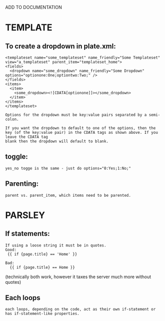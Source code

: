 ADD TO DOCUMENTATION

# TEMPLATE
## To create a dropdown in plate.xml:

    <templateset name="some_templateset" name_friendly="Some Templateset" view="a_templateset" parent_item="templateset_home">
    <fields>
      <dropdown name="some_dropdown" name_friendly="Some Dropdown" options="optionone:One;optiontwo:Two;" />
    </fields>
    <items>
      <item>
        <some_dropdown><![CDATA[optionone]]></some_dropdown>
      </item>
    </items>
    </templateset>

    Options for the dropdown must be key:value pairs separated by a semi-colon.

    If you want the dropdown to default to one of the options, then the key (of the key:value pair) in the CDATA tags as shown above. If you leave the CDATA tag
    blank then the dropdown will default to blank.

## toggle:
    yes_no togge is the same - just do options="0:Yes;1:No;"

## Parenting:
    parent vs. parent_item, which items need to be parented.

# PARSLEY

## If statements:
    If using a loose string it must be in quotes.
    Good:
     {{ if {page.title} == 'Home' }}

    Bad:
      {{ if {page.title} == Home }}  
  (technically both work, however it taxes the server much more without quotes)
  
## Each loops
    each loops, depending on the code, act as their own if-statement or has if-statement-like properties. 
